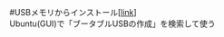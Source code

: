 #USBメモリからインストール[[link](http://symfoware.blog68.fc2.com/blog-entry-1872.html)]  
Ubuntu(GUI)で「ブータブルUSBの作成」を検索して使う  
